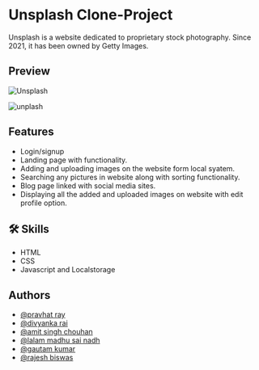 # Unsplash Clone-Project
Unsplash is a website dedicated to proprietary stock photography. Since 2021, it has been owned by Getty Images.

## Preview
![Unsplash](https://user-images.githubusercontent.com/47365524/195563772-18592891-24c2-4e2c-b257-f03ca111d15e.png)

![unplash](https://user-images.githubusercontent.com/47365524/195563126-e9478c46-c7fc-402c-be0e-3637c9c9476d.png)


## Features
- Login/signup
- Landing page with functionality.
- Adding and uploading images on the website form local syatem.
- Searching any pictures in website along with sorting functionality.
- Blog page linked with social media sites.
- Displaying all the added and uploaded images on website with edit profile option.

## 🛠 Skills
- HTML
- CSS
- Javascript and Localstorage

## Authors
- [@pravhat ray](https://github.com/pravhatray)
- [@divyanka rai](https://github.com/DivyankaRai)
- [@amit singh chouhan](https://github.com/amitchouhan948)
- [@lalam madhu sai nadh](https://github.com/Madhusainadh)
- [@gautam kumar](https://github.com/Tonystark102)
- [@rajesh biswas](https://github.com/Biswasraj)
